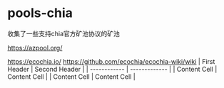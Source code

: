 # pools-chia
收集了一些支持chia官方矿池协议的矿池


https://azpool.org/

https://ecochia.io/        https://github.com/ecochia/ecochia-wiki/wiki
| First Header | Second Header |
| ------------ | ------------- |
| Content Cell | Content Cell  |
| Content Cell | Content Cell  |
